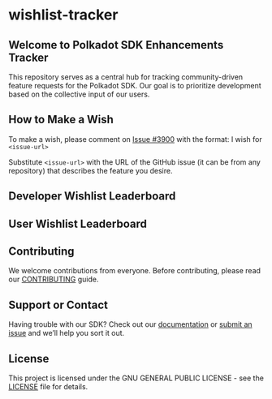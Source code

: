 # wishlist-tracker

## Welcome to Polkadot SDK Enhancements Tracker

This repository serves as a central hub for tracking community-driven feature requests for the Polkadot SDK. Our goal is to prioritize development based on the collective input of our users.

## How to Make a Wish
To make a wish, please comment on [Issue #3900](https://github.com/paritytech/polkadot-sdk/issues/3900) with the format:
I wish for `<issue-url>`

Substitute `<issue-url>` with the URL of the GitHub issue (it can be from any repository) that describes the feature you desire.

## Developer Wishlist Leaderboard
<!-- LEADERBOARD_DEV:START -->
<!-- LEADERBOARD_DEV:END -->

## User Wishlist Leaderboard
<!-- LEADERBOARD_USER:START -->
<!-- LEADERBOARD_USER:END -->

## Contributing
We welcome contributions from everyone. Before contributing, please read our [CONTRIBUTING](CONTRIBUTING.md) guide.

## Support or Contact
Having trouble with our SDK? Check out our [documentation](https://paritytech.github.io/polkadot-sdk/master/polkadot_sdk_docs/) or [submit an issue](https://github.com/paritytech/polkadot-sdk/issues) and we’ll help you sort it out.

## License
This project is licensed under the GNU GENERAL PUBLIC LICENSE - see the [LICENSE](LICENSE.md) file for details.
